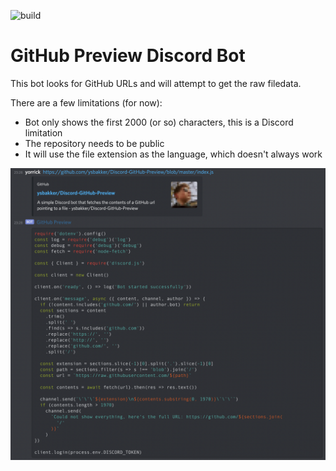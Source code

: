 ![build](https://github.com/ysbakker/Discord-GitHub-Preview/workflows/build/badge.svg)

# GitHub Preview Discord Bot

This bot looks for GitHub URLs and will attempt to get the raw filedata.

There are a few limitations (for now):

- Bot only shows the first 2000 (or so) characters, this is a Discord limitation
- The repository needs to be public
- It will use the file extension as the language, which doesn't always work

![](.img/example.png)
